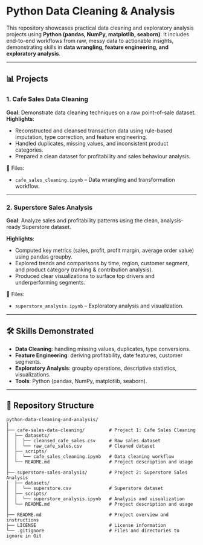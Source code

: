 # Python Data Cleaning & Analysis
This repository showcases practical data cleaning and exploratory analysis projects using **Python (pandas, NumPy, matplotlib, seaborn)**. It includes end-to-end workflows from raw, messy data to actionable insights, demonstrating skills in **data wrangling, feature engineering, and exploratory analysis**.

---

## 📊 Projects

### 1. Cafe Sales Data Cleaning

**Goal**: Demonstrate data cleaning techniques on a raw point-of-sale dataset.  
**Highlights**:

- Reconstructed and cleansed transaction data using rule-based imputation, type correction, and feature engineering.  
- Handled duplicates, missing values, and inconsistent product categories.  
- Prepared a clean dataset for profitability and sales behaviour analysis.  

📂 Files:

- `cafe_sales_cleaning.ipynb` – Data wrangling and transformation workflow.  

---

### 2. Superstore Sales Analysis
**Goal**: Analyze sales and profitability patterns using the clean, analysis-ready Superstore dataset.  

**Highlights**:
- Computed key metrics (sales, profit, profit margin, average order value) using pandas groupby.
- Explored trends and comparisons by time, region, customer segment, and product category (ranking & contribution analysis).
- Produced clear visualizations to surface top drivers and underperforming segments.

📂 Files:
- `superstore_analysis.ipynb` – Exploratory analysis and visualization.

---

## 🛠️ Skills Demonstrated
- **Data Cleaning**: handling missing values, duplicates, type conversions.  
- **Feature Engineering**: deriving profitability, date features, customer segments.  
- **Exploratory Analysis**: groupby operations, descriptive statistics, visualizations.  
- **Tools**: Python (pandas, NumPy, matplotlib, seaborn).  

---

## 📂 Repository Structure

```
python-data-cleaning-and-analysis/
│
├── cafe-sales-data-cleaning/         # Project 1: Cafe Sales Cleaning
│  ├── datasets/                      
│  │  ├── cleansed_cafe_sales.csv     # Raw sales dataset
│  │  └── raw_cafe_sales.csv          # Cleaned dataset
│  ├── scripts/                       
│  │  └── cafe_sales_cleaning.ipynb   # Data cleaning workflow
│  └── README.md                      # Project description and usage
│
├── superstore-sales-analysis/        # Project 2: Superstore Sales Analysis
│  ├── datasets/
│  │  └── superstore.csv              # Superstore dataset
│  ├── scripts/
│  │  └── superstore_analysis.ipynb   # Analysis and visualization
│  └── README.md                      # Project description and usage
│
├── README.md                         # Project overview and instructions
├── LICENSE                           # License information
└── .gitignore                        # Files and directories to ignore in Git
```
